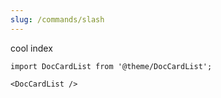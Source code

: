 ```yaml
---
slug: /commands/slash
---
```



cool index

```mdx-code-block
import DocCardList from '@theme/DocCardList';

<DocCardList />
```
